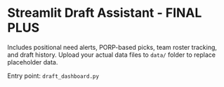 # Streamlit Draft Assistant - FINAL PLUS

Includes positional need alerts, PORP-based picks, team roster tracking, and draft history.
Upload your actual data files to `data/` folder to replace placeholder data.

Entry point: `draft_dashboard.py`